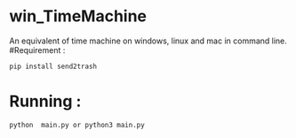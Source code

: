 # win_TimeMachine
An equivalent of time machine on windows, linux and mac in command line.
#Requirement : 
```
pip install send2trash
```
# Running : 
```
python  main.py or python3 main.py
```
